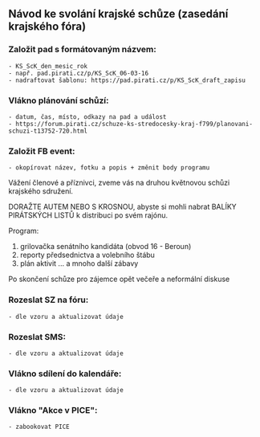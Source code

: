## Návod ke svolání krajské schůze (zasedání krajského fóra) 

### Založit pad s formátovaným názvem:
    - KS_ScK_den_mesic_rok
    - např. pad.pirati.cz/p/KS_ScK_06-03-16
    - nadraftovat šablonu: https://pad.pirati.cz/p/KS_ScK_draft_zapisu
    
### Vlákno plánování schůzí: 
    - datum, čas, místo, odkazy na pad a událost
    - https://forum.pirati.cz/schuze-ks-stredocesky-kraj-f799/planovani-schuzi-t13752-720.html
    
### Založit FB event:
    - okopírovat název, fotku a popis + změnit body programu

Vážení členové a příznivci,
zveme vás na druhou květnovou schůzi krajského sdružení. 

DORAŽTE AUTEM NEBO S KROSNOU, abyste si mohli nabrat BALÍKY PIRÁTSKÝCH LISTŮ k distribuci po svém rajónu. 

Program: 
1) grilovačka senátního kandidáta (obvod 16 - Beroun)
2) reporty předsednictva a volebního štábu
3) plán aktivit 
... a mnoho další zábavy

Po skončení schůze pro zájemce opět večeře a neformální diskuse
    
### Rozeslat SZ na fóru:
    - dle vzoru a aktualizovat údaje
    
### Rozeslat SMS: 
    - dle vzoru a aktualizovat údaje
    
### Vlákno sdílení do kalendáře:
    - dle vzoru a aktualizovat údaje

### Vlákno "Akce v PICE":
    - zabookovat PICE
